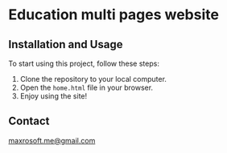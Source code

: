 # Education multi pages website

## Installation and Usage

To start using this project, follow these steps:

1. Clone the repository to your local computer.
2. Open the `home.html` file in your browser.
3. Enjoy using the site!

## Contact

maxrosoft.me@gmail.com
